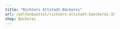 ```yaml
---
title: "Richters Altstadt-Bäckerei"
url: /wolfenbuettel/richters-altstadt-baeckerei-3/
shop: Bäckerei
---
```

